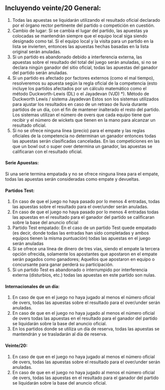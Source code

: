 ## Incluyendo veinte/20 General:

1. Todas las apuestas se liquidarán utilizando el resultado oficial declarado por el órgano rector pertinente del partido o competición en cuestión.
2. Cambio de lugar:
Si se cambia el lugar del partido, las apuestas ya colocadas se mantendrán siempre que el equipo local siga siendo designado como tal. Si el equipo local y la visita para un partido en la lista se invierten, entonces las apuestas hechas basadas en la lista original serán anuladas.
3. Si un partido es abandonado debido a interferencia externa, las apuestas sobre el resultado del total del juego serán anuladas, si no se declara ningún ganador del sitio oficial, todas las apuestas del ganador del partido serán anuladas.
4. Si un partido es afectado por factores externos (como el mal tiempo), resolveremos su apuesta según la regla oficial de la competencia (esto incluye los partidos afectados por un cálculo matemático como el método Duckworth-Lewis (DL) o el Jayadevan (VJD) *).
Método de Duckworth Lewis / sistema Jayadevan
Estos son los sistemas utilizados para ajustar los resultados en caso de un retraso de lluvia durante partidos de un día, con el fin de mantener inalterado el resto del partido. Los sistemas utilizan el número de overs que cada equipo tiene que recibir y el número de wickets que tienen en la mano para alcanzar un resultado oficial.
5. Si no se ofrece ninguna línea (precio) para el empate y las reglas oficiales de la competencia no determinan un ganador entonces todas las apuestas serán clasificadas canceladas. En las competiciones en las que un bowl out o super over determina un ganador, las apuestas se calificaran con el resultado oficial.
#### Serie Apuestas:
Si una serie termina empatada y no se ofrece ninguna línea para el empate, todas las apuestas serán consideradas como empate y devueltas.

#### Partidos Test:

1. En caso de que el juego no haya pasado por lo menos 4 entradas, todas las apuestas sobre el resultado para el over/under serán anuladas.
2. En caso de que el juego no haya pasado por lo menos 4 entradas todas las apuestas en el resultado para el ganador del partido se calificaran sobre la base del anuncio oficial
3. Partido Test empatado:
En el caso de un partido Test quede empatado (es decir, donde todas las entradas han sido completadas y ambos equipos tienen la misma puntuación) todas las apuestas en el juego serán anuladas
4. Si se ofrece una línea de dinero de tres vías, siendo el empate la tercera opción ofrecida, solamente los apostantes que apostaron en el empate serán pagados como ganadores; Aquellos que apostaron en equipo o concursante para ganar perderá su participación.
5. Si un partido Test es abandonado o interrumpido por interferencia externa (disturbios, etc.) todas las apuestas en este partido son nulas.
#### Internacionales de un día:

1. En caso de que en el juego no haya jugado al menos el número oficial de overs, todas las apuestas sobre el resultado para el over/under serán anuladas.
2. En caso de que en el juego no haya jugado al menos el número oficial de overs todas las apuestas en el resultado para el ganador del partido se liquidarán sobre la base del anuncio oficial.
3. En los partidos donde se utiliza un día de reserva, todas las apuestas se mantendrán y se trasladarán al día de reserva.
#### Veinte/20:

1. En caso de que en el juego no haya jugado al menos el número oficial de overs, todas las apuestas sobre el resultado para el over/under serán anuladas.
2. En caso de que en el juego no haya jugado al menos el número oficial de overs, todas las apuestas en el resultado para el ganador del partido se liquidarán sobre la base del anuncio oficial.

